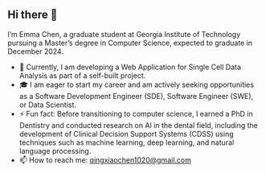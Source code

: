 ## Hi there 👋

I’m Emma Chen, a graduate student at Georgia Institute of Technology pursuing a Master’s degree in Computer Science, expected to graduate in December 2024.

- 🔭 Currently, I am developing a Web Application for Single Cell Data Analysis as part of a self-built project.
- 🎓 I am eager to start my career and am actively seeking opportunities as a Software Development Engineer (SDE), Software Engineer (SWE), or Data Scientist.
- ⚡ Fun fact: Before transitioning to computer science, I earned a PhD in Dentistry and conducted research on AI in the dental field, including the development of Clinical Decision Support Systems (CDSS) using techniques such as machine learning, deep learning, and natural language processing.
- 📫 How to reach me: qingxiaochen1020@gmail.com



<!--
**EMC2016/emc2016** is a ✨ _special_ ✨ repository because its `README.md` (this file) appears on your GitHub profile.

Here are some ideas to get you started:

- 🔭 I’m currently working on ...
- 🌱 I’m currently learning ...
- 👯 I’m looking to collaborate on ...
- 🤔 I’m looking for help with ...
- 💬 Ask me about ...
- 📫 How to reach me: ...
- 😄 Pronouns: ...
- ⚡ Fun fact: ...
-->
